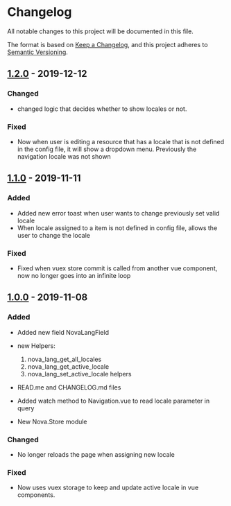 # Changelog

All notable changes to this project will be documented in this file.

The format is based on [Keep a Changelog](https://keepachangelog.com/en/1.0.0/),
and this project adheres to [Semantic Versioning](https://semver.org/spec/v2.0.0.html).

## [1.2.0] - 2019-12-12

### Changed

- changed logic that decides whether to show locales or not.

### Fixed

- Now when user is editing a resource that has a locale that is not defined
in the config file, it will show a dropdown menu. Previously the navigation locale was not shown

## [1.1.0] - 2019-11-11

### Added

 - Added new error toast when user wants to change previously set valid locale
 - When locale assigned to a item is not defined in config file, allows the user to change the locale

### Fixed

 - Fixed when vuex store commit is called from another vue component, now no longer goes into an infinite loop

## [1.0.0] - 2019-11-08

### Added

- Added new field NovaLangField
- new Helpers:

  1. nova_lang_get_all_locales
  2. nova_lang_get_active_locale
  3. nova_lang_set_active_locale helpers

- READ.me and CHANGELOG.md files
- Added watch method to Navigation.vue to read locale parameter in query
- New Nova.Store module

### Changed

- No longer reloads the page when assigning new locale

### Fixed

- Now uses vuex storage to keep and update active locale in vue components.

[1.0.0]: https://github.com/optimistdigital/nova-lang/releases/tag/1.0
[1.1.0]: https://github.com/optimistdigital/nova-lang/compare/1.0.0...1.1.0
[1.2.0]: https://github.com/optimistdigital/nova-lang/compare/1.1.0...1.2.0
